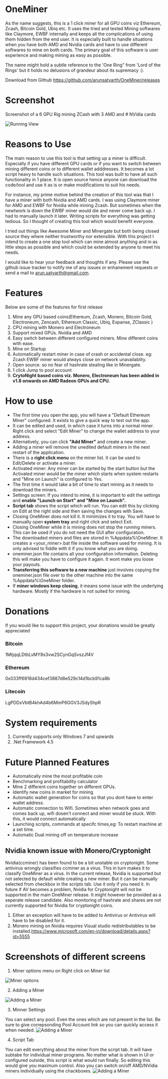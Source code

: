 # OneMiner
As the name suggests, this is a 1 click miner for all GPU coins viz Ethereum, Zcash, Bitcoin Gold, Ubiq etc. It uses the tried and tested Mining softwares like Claymore, EWBF internally and keeps all the complications of using them hidden from the end user. It is especially built to handle situations when you have both AMD and Nvidia cards and have to use different softwares to mine on both cards. The primary goal of this software is user experience and making mining as easy as possible.

The name might hold a subtle  reference to the 'One Ring" from 'Lord of the Rings' but it holds no delusions of grandeur about its supremacy :).

Download from Github
https://github.com/arunsatyarth/OneMiner/releases

# Screenshot
Screenshot of a 6 GPU Rig mining ZCash with 3 AMD and # NVidia cards 

![Running View](https://github.com/arunsatyarth/OneMiner/blob/master/Screenshots/1.PNG)

# Reasons to Use
The main reason to use this tool is that  setting up a miner is difficult. Especially if you have different GPU cards or if you want to switch between mining different coins or to different wallet adddresses. It becomes a lot script heavy to handle such situations. This tool was built to have all such functionality in 1 place. It is open source hence anyone can download the code/tool and use it as is or make modifications to suit his needs.

For instance, my prime motive behind the creation of this tool  was that I have a miner with both Nvidia and AMD cards. I was using Claymore miner for AMD and EWBF for Nvidia while mining Zcash. But sometimes when the newtwork is down the EWBF miner would die and never come back up. I had to manually launch it later. Writing scripts for everything was getting tedious. So I thought of creating this tool which would benefit everyone.

I tried out things like Awesome Miner and Minergate but both being closed source they where neither trustworthy nor extensible. With this project I intend to create a one stop tool which can mine almost anything and in as little steps as possible and which could be extended by anyone to meet his needs.

I would like to hear your feedback and thoughts if any. Please use the github issue tracker  to notify me of any issues or enhanement requests or send a mail to arun.satyarth@gmail.com.

# Features
Below are some of the features for first release

1. Mine any GPU based coins(Ethereum, Zcash, Monero, Bitcoin Gold, Electroneum,  Zencash, Ethereum Classic, Ubiq, Expanse, ZClassic )
2. CPU mining with Monero and Electroneum
3. Support mixed GPUs. Nvidia and AMD
4. Easy switch between different configured miners. Mine different coins with ease.
5. Mine on Startup
6. Automatically restart miner in case of crash or accidental close. eg: Zcash EWBF miner would always close on network unavailablity.
7. Open source. so no fear of hashrate stealing like in Minergate.
8. 1 click Jump to pool account
9. **CrytoNight based coins viz. Monero, Electroneum has been added in v1.8 onwards on AMD Radeon GPUs and CPU.**


# How to use
- The first time you open the app, you will have a "Default Ethereum Miner" configured. It exists to give a quick way to test out the app. 
- It can be edited and used, in which case it turns into a  normal miner. Right click and select "Edit Miner" to change the wallet address to your address.
- Alternatively, you can click **"Add Miner"** and create a new miner.
- Adding a miner will remove the unedited default miners in the next restart of the application.
- There is a **right click menu** on the miner list. It can be used to Edit/Delete or activate a miner.
- Activated miner: Any miner can be started by the start button but the Activated miner would be the miner which starts when system restarts and "Mine on Launch" is configured to Yes.
- The first time it would take a bit of time to start mining as it needs to download the miners.
- Settings screen: If you intend to mine, it is important to edit the settings and **enable "Launch on Start" and "Mine on Launch".**
- **Script tab** shows the script which will run. You can edit this by clicking on Edit at the right side and then saving the changes with Save.
- Closing OneMiner does not kill it. It minimizes it to tray. You will have to manually open **system tray** and right click and select Exit.
- Closing OneMiner while it is mining does not stop the running miners. This can be used if you do not need the GUI after configuration.
- The downloaded miners and files are stored in %Appdata%\OneMiner. It creates a <your_miner>.bat file inside the software used for mining. It is only advised to fiddle with it if you know what you are doing.
- oneminer.json file contains all your configuration information. Deleting this will make you have to configure it again. It wont make you loose your payouts.
- **Transferring this software to a new machine** just involves copying the oneminer.json file over to the other machine into the same %Appdata%\OneMiner folder.
- If **miner windows keep closing**, it means some issue with the underlying hardware. Mostly if the hardware is not suited for mining.


# Donations
If you would like to support this project, your donations would be greatly appreciated

### Bitcoin
1MtjqqLDtbLvMY8s3vw2SCynGqSvszJf4V

### Ethereum
0x033ff6918d434cef3887d8e529c14d1bcb91ca8b

### Litecoin
LgPDDxVbtB4khAd4b6MmP6GGV3JSdyShpR


# System requirements
1. Currently supports only Windows 7 and upwards
2. .Net Framework 4.5


# Future Planned Features
- Automatically mine the most profitable coin
- Benchmarking and profitability calculator
- Mine 2 different coins together on different GPUs.
- Identify new coins in market for mining
- Automatic wallet generation for coins so that you dont have to enter wallet address.
- Automatic connection to Wifi. Sometimes when network goes and comes back up, wifi dosen't connect and miner would be stuck. With this, it would connect automatically
- Launching scripts, commands at specifc times,eg: To restart machine at a set time.
- Automatic Dual mining off on temperature increase

## Nvidia known issue with Monero/Cryptonight
Nvidia(ccminer)  has been found to be a bit unstable on cryptonight. Some antivirus wrongly classifies ccminer as a virus. This in turn makes it to classify OneMiner as a virus. In the current release, Nvidia is supported but not selected by default while creating a new miner. But it can be manually selected from checkbox in the scripts tab. Use it only if you need it.
In future if AV becomes a problem, Nvidia for Cryptonight will not be supported in the main OneMiner release. It might however be provided as a seperate release candidate. 
Also monitoring of hashrate and shares are not currently supported for Nvidia for cryptonight coins. 
1. Either an exception will have to be added to Antivirus or Antivirus will have to be disabled for it.
2. Monero mining on Nvidia requires Visual studio redistributables to be installed.https://www.microsoft.com/en-in/download/details.aspx?id=5555


# Screenshots of different screens
1. Miner options menu on Right click on Miner list

![Miner options](https://github.com/arunsatyarth/OneMiner/blob/master/Screenshots/2.png)

2. Adding a Miner

![Adding a Miner](https://github.com/arunsatyarth/OneMiner/blob/master/Screenshots/3.PNG)

3. Minner Settings

You can select any pool. Even the ones which are not present in the list. Be sure to give correpsonding Pool Account link so you can quickly access it when needed.
![Adding a Miner](https://github.com/arunsatyarth/OneMiner/blob/master/Screenshots/4.PNG)

4. Script Tab

You can edit everything about the miner from the script tab. It will have subtabe for individual miner programs. No matter what is shown in UI or configured outside, this script is what would run finally. So editing this would give you maximum control.
Also you can switch on/off AMD/NVidia miners individually using the chackboxes.
![Adding a Miner](https://github.com/arunsatyarth/OneMiner/blob/master/Screenshots/5.png)



